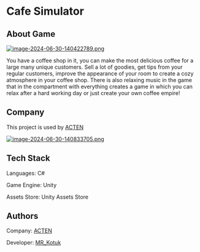
# Cafe Simulator

## About Game
[![image-2024-06-30-140422789.png](https://i.postimg.cc/9fqq5gd3/image-2024-06-30-140422789.png)](https://postimg.cc/NyB0R4Cb)

You have a coffee shop in it, you can make the most delicious coffee for a large many unique
customers. Sell a lot of goodies, get tips from your regular customers, improve the appearance of your room to create a cozy atmosphere in your coffee shop.
There is also relaxing music in the game that in the compartment with everything creates a game in which you can relax after a hard working day or just create your own coffee empire!


## Company

This project is used by [ACTEN](https://playhop.com/developer/57902)

[![image-2024-06-30-140833705.png](https://i.postimg.cc/SQGYhMMK/image-2024-06-30-140833705.png)](https://postimg.cc/s1vgP1KF)


## Tech Stack

Languages: C#

Game Engine: Unity

Assets Store: Unity Assets Store
## Authors

Company: [ACTEN](https://playhop.com/developer/57902)

Developer: [MR_Kotuk](https://github.com/MR-Kotuk)

